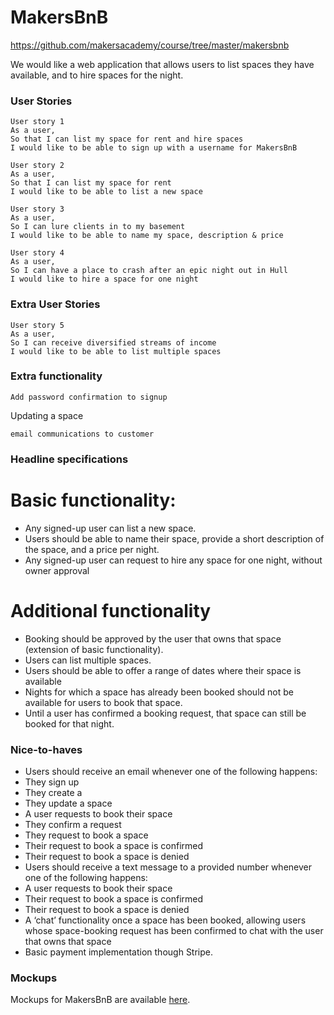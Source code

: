 # MakersBnB

https://github.com/makersacademy/course/tree/master/makersbnb

We would like a web application that allows users to list spaces they have available, and to hire spaces for the night.

### User Stories

```
User story 1
As a user,
So that I can list my space for rent and hire spaces
I would like to be able to sign up with a username for MakersBnB

User story 2
As a user,
So that I can list my space for rent
I would like to be able to list a new space

User story 3
As a user,
So I can lure clients in to my basement
I would like to be able to name my space, description & price

User story 4
As a user,
So I can have a place to crash after an epic night out in Hull
I would like to hire a space for one night
```

### Extra User Stories
```
User story 5
As a user,
So I can receive diversified streams of income
I would like to be able to list multiple spaces

```

### Extra functionality
```
Add password confirmation to signup
```
Updating a space
```
email communications to customer
```

### Headline specifications

# Basic functionality:
- Any signed-up user can list a new space.
- Users should be able to name their space, provide a short description of the space, and a price per night.
- Any signed-up user can request to hire any space for one night, without owner approval

# Additional functionality
- Booking should be approved by the user that owns that space (extension of basic functionality).
- Users can list multiple spaces.
- Users should be able to offer a range of dates where their space is available
- Nights for which a space has already been booked should not be available for users to book that space.
- Until a user has confirmed a booking request, that space can still be booked for that night.

### Nice-to-haves

- Users should receive an email whenever one of the following happens:
 - They sign up
 - They create a
 - They update a space
 - A user requests to book their space
 - They confirm a request
 - They request to book a space
 - Their request to book a space is confirmed
 - Their request to book a space is denied
- Users should receive a text message to a provided number whenever one of the following happens:
 - A user requests to book their space
 - Their request to book a space is confirmed
 - Their request to book a space is denied
- A ‘chat’ functionality once a space has been booked, allowing users whose space-booking request has been confirmed to chat with the user that owns that space
- Basic payment implementation though Stripe.

### Mockups

Mockups for MakersBnB are available [here](https://github.com/makersacademy/course/blob/master/makersbnb/makers_bnb_images/MakersBnB_mockups.pdf).
